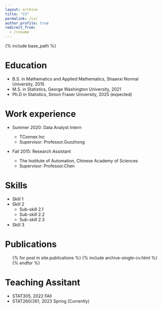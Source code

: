 ```yaml
---
layout: archive
title: "CV"
permalink: /cv/
author_profile: true
redirect_from:
  - /resume
---
```


{% include base_path %}

Education
======
* B.S. in Mathematics and Applied  Mathematics, Shaanxi Normal University, 2015
* M.S. in Statistics, George Washington University, 2021
* Ph.D in Statistics, Simon Fraser University, 2025 (expected)

Work experience
======
* Summer 2020: Data Analyst Intern
  * TConnex lnc
  * Supervisor: Professor.Guozhong

* Fall 2015: Research Assistant
  * The Institute of Automation, Chinese Academy of Sciences
  * Supervisor: Professor.Chen
  
Skills
======
* Skill 1
* Skill 2
  * Sub-skill 2.1
  * Sub-skill 2.2
  * Sub-skill 2.3
* Skill 3

Publications
======
  <ul>{% for post in site.publications %}
    {% include archive-single-cv.html %}
  {% endfor %}</ul>
  
Teaching Assitant
======
 * STAT305, 2022 FAll
 * STAT260/261, 2023 Spring (Currently)
